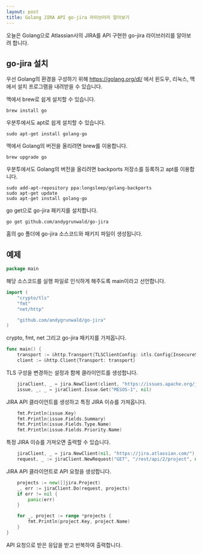 ```yaml
---
layout: post
title: Golang JIRA API go-jira 라이브러리 알아보기
---
```


오늘은 Golang으로 Atlassian사의 JIRA를 API 구현한 go-jira 라이브러리를 알아보려 합니다.

## go-jira 설치

우선 Golang의 환경을 구성하기 위해 https://golang.org/dl/ 에서 윈도우, 리눅스, 맥에서 설치 프로그램을 내려받을 수 있습니다.

맥에서 brew로 쉽게 설치할 수 있습니다.

```
brew install go
```

우분투에서도 apt로 쉽게 설치할 수 있습니다.

```
sudo apt-get install golang-go
```

맥에서 Golang의 버전을 올리려면 brew를 이용합니다.

```
brew upgrade go
```

우분투에서도 Golang의 버전을 올리려면 backports 저장소를 등록하고 apt를 이용합니다.

```
sudo add-apt-repository ppa:longsleep/golang-backports
sudo apt-get update
sudo apt-get install golang-go
```

go get으로 go-jira 패키지를 설치합니다.

```
go get github.com/andygrunwald/go-jira
```

홈의 go 폴더에 go-jira 소스코드와 패키지 파일이 생성됩니다.

## 예제

```go
package main
```

해당 소스코드를 실행 파일로 인식하게 해주도록 main이라고 선언합니다.

```go
import (
	"crypto/tls"
	"fmt"
	"net/http"

	"github.com/andygrunwald/go-jira"
)
```

crypto, fmt, net 그리고 go-jira 패키지를 가져옵니다.

```go
func main() {
	transport := &http.Transport{TLSClientConfig: &tls.Config{InsecureSkipVerify: true}}
	client := &http.Client{Transport: transport}
```

TLS 구성을 변경하는 설정과 함께 클라이언트를 생성합니다.

```go
	jiraClient, _ = jira.NewClient(client, "https://issues.apache.org/jira/")
	issue, _, _ = jiraClient.Issue.Get("MESOS-1", nil)
```

JIRA API 클라이언트를 생성하고 특정 JIRA 이슈를 가져옵니다.

```go
	fmt.Println(issue.Key)
	fmt.Println(issue.Fields.Summary)
	fmt.Println(issue.Fields.Type.Name)
	fmt.Println(issue.Fields.Priority.Name)
```

특정 JIRA 이슈를 가져오면 출력할 수 있습니다.

```go
	jiraClient, _ = jira.NewClient(nil, "https://jira.atlassian.com/")
	request, _ := jiraClient.NewRequest("GET", "/rest/api/2/project", nil)
```

JIRA API 클라이언트로 API 요청을 생성합니다.

```go
	projects := new([]jira.Project)
	_, err := jiraClient.Do(request, projects)
	if err != nil {
		panic(err)
	}

	for _, project := range *projects {
		fmt.Println(project.Key, project.Name)
	}
}
```

API 요청으로 받은 응답을 받고 반복하여 출력합니다.